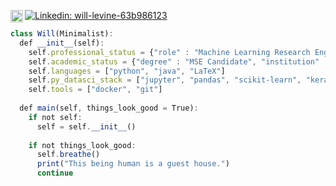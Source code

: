 [<img align="left" alt="Google Scholar" width="20px" src="https://cdn.jsdelivr.net/npm/simple-icons@v3/icons/googlescholar.svg" />](https://scholar.google.com/citations?user=x0BaVhQAAAAJ&hl=en)
[![Linkedin: will-levine-63b986123](https://img.shields.io/badge/-LinkedIn-blue?style=flat-square&logo=Linkedin&logoColor=white&link=https://www.linkedin.com/in/will-levine-63b986123/)](https://www.linkedin.com/in/will-levine-63b986123/)

```javascript
class Will(Minimalist):
  def __init__(self):
    self.professional_status = {"role" : "Machine Learning Research Engineer", "company" : "Clarifai"}
    self.academic_status = {"degree" : "MSE Candidate", "institution" : "Johns Hopkins University"}
    self.languages = ["python", "java", "LaTeX"]
    self.py_datasci_stack = ["jupyter", "pandas", "scikit-learn", "keras", "pytorch"]
    self.tools = ["docker", "git"]
    
  def main(self, things_look_good = True):
    if not self:
      self = self.__init__()
      
    if not things_look_good:
      self.breathe()
      print("This being human is a guest house.")
      continue
```
